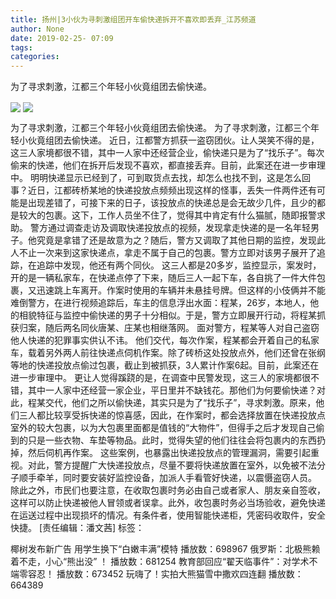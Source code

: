 ```yaml
---
title: 扬州|3小伙为寻刺激组团开车偷快递拆开不喜欢即丢弃_江苏频道
author: None
date: 2019-02-25- 07:09
tags: 
categories: 
---
```

为了寻求刺激，江都三个年轻小伙竟组团去偷快递。
<!-- more -->
                
<img align="center" border="0" src="http://p2.ifengimg.com/a/2019_09/f054988b7b64f2c_size28_w500_h302.jpeg" />
                
<img align="center" border="0" src="http://p2.ifengimg.com/a/2016/0810/204c433878d5cf9size1_w16_h16.png" />
                
            
为了寻求刺激，江都三个年轻小伙竟组团去偷快递。
为了寻求刺激，江都三个年轻小伙竟组团去偷快递。
近日，江都警方抓获一盗窃团伙。让人哭笑不得的是，这三人家境都很不错，其中一人家中还经营企业，偷快递只是为了“找乐子”。每次偷来的快递，他们在拆开后发现不喜欢，都直接丢弃。目前，此案还在进一步审理中。
明明快递显示已经到了，可到取货点去找，却怎么也找不到，这是怎么回事？近日，江都砖桥某地的快递投放点频频出现这样的怪事，丢失一件两件还有可能是出现差错了，可接下来的日子，该投放点的快递总是会无故少几件，且少的都是较大的包裹。这下，工作人员坐不住了，觉得其中肯定有什么猫腻，随即报警求助。
警方通过调查走访及调取快递投放点的视频，发现拿走快递的是一名年轻男子。他究竟是拿错了还是故意为之？随后，警方又调取了其他日期的监控，发现此人不止一次来到这家快递点，拿走不属于自己的包裹。警方立即对该男子展开了追踪，在追踪中发现，他还有两个同伙。
这三人都是20多岁，监控显示，案发时，开的是一辆私家车，在快递点停了下来，随后三人一起下车，各自挑了一件大件包裹，又迅速跳上车离开。作案时使用的车辆并未悬挂号牌。但这样的小伎俩并不能难倒警方，在进行视频追踪后，车主的信息浮出水面：程某，26岁，本地人，他的相貌特征与监控中偷快递的男子十分相似。于是，警方立即展开行动，将程某抓获归案，随后两名同伙唐某、庄某也相继落网。
面对警方，程某等人对自己盗窃他人快递的犯罪事实供认不讳。
他们交代，每次作案，程某都会开着自己的私家车，载着另外两人前往快递点伺机作案。除了砖桥这处投放点外，他们还曾在张纲等地的快递投放点偷过包裹，截止到被抓获，3人累计作案6起。目前，此案还在进一步审理中。
更让人觉得蹊跷的是，在调查中民警发现，这三人的家境都很不错，其中一人家中还经营一家企业，平日里并不缺钱花。那他们为何要偷快递？对此，程某交代，他们之所以偷快递，其实只是为了“找乐子”，寻求刺激。原来，他们三人都比较享受拆快递的惊喜感，因此，在作案时，都会选择放置在快递投放点室外的较大包裹，以为大包裹里面都是值钱的“大物件”，但得手之后才发现自己偷到的只是一些衣物、车垫等物品。此时，觉得失望的他们往往会将包裹内的东西扔掉，然后伺机再作案。
这些案例，也暴露出快递投放点的管理漏洞，需要引起重视。对此，警方提醒广大快递投放点，尽量不要将快递放置在室外，以免被不法分子顺手牵羊，同时要安装好监控设备，加派人手看管好快递，以震慑盗窃人员。
除此之外，市民们也要注意，在收取包裹时务必由自己或者家人、朋友亲自签收，这样可以防止快递被他人冒领或者误拿。此外，收包裹时务必当场验收，避免快递在运送过程中出现损坏的情况。有条件者，使用智能快递柜，凭密码收取件，安全快捷。
[责任编辑：潘文茜]
标签：
 
 
             
椰树发布新广告 用学生换下“白嫩丰满”模特
播放数：698967
俄罗斯：北极熊赖着不走，小心“熊出没” ！
播放数：681254
教育部回应“翟天临事件”：对学术不端零容忍！
播放数：673452
玩嗨了！实拍大熊猫雪中撒欢四连翻
播放数：664389
